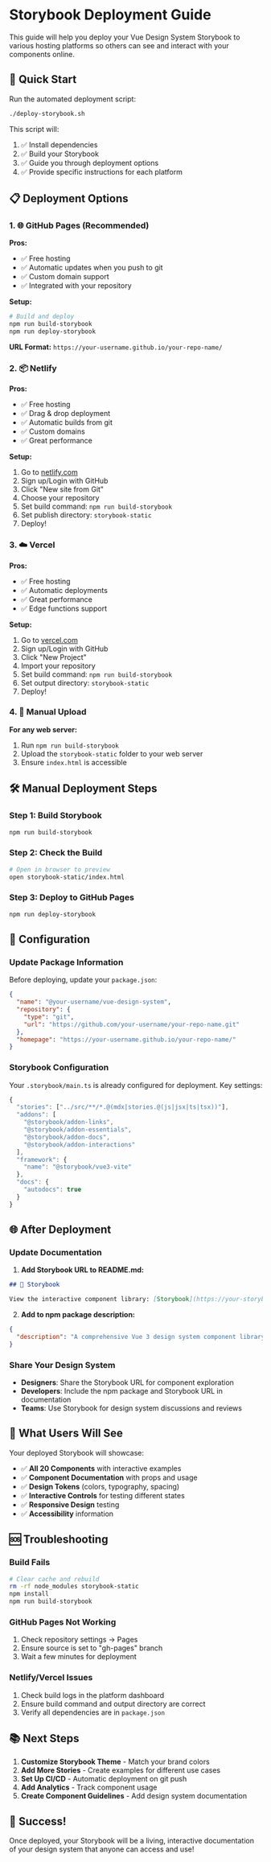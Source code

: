 # Storybook Deployment Guide

This guide will help you deploy your Vue Design System Storybook to various hosting platforms so others can see and interact with your components online.

## 🚀 Quick Start

Run the automated deployment script:
```bash
./deploy-storybook.sh
```

This script will:
1. ✅ Install dependencies
2. ✅ Build your Storybook
3. ✅ Guide you through deployment options
4. ✅ Provide specific instructions for each platform

## 📋 Deployment Options

### 1. 🌐 GitHub Pages (Recommended)

**Pros:**
- ✅ Free hosting
- ✅ Automatic updates when you push to git
- ✅ Custom domain support
- ✅ Integrated with your repository

**Setup:**
```bash
# Build and deploy
npm run build-storybook
npm run deploy-storybook
```

**URL Format:**
`https://your-username.github.io/your-repo-name/`

### 2. 📦 Netlify

**Pros:**
- ✅ Free hosting
- ✅ Drag & drop deployment
- ✅ Automatic builds from git
- ✅ Custom domains
- ✅ Great performance

**Setup:**
1. Go to [netlify.com](https://netlify.com)
2. Sign up/Login with GitHub
3. Click "New site from Git"
4. Choose your repository
5. Set build command: `npm run build-storybook`
6. Set publish directory: `storybook-static`
7. Deploy!

### 3. ☁️ Vercel

**Pros:**
- ✅ Free hosting
- ✅ Automatic deployments
- ✅ Great performance
- ✅ Edge functions support

**Setup:**
1. Go to [vercel.com](https://vercel.com)
2. Sign up/Login with GitHub
3. Click "New Project"
4. Import your repository
5. Set build command: `npm run build-storybook`
6. Set output directory: `storybook-static`
7. Deploy!

### 4. 🔧 Manual Upload

**For any web server:**
1. Run `npm run build-storybook`
2. Upload the `storybook-static` folder to your web server
3. Ensure `index.html` is accessible

## 🛠️ Manual Deployment Steps

### Step 1: Build Storybook
```bash
npm run build-storybook
```

### Step 2: Check the Build
```bash
# Open in browser to preview
open storybook-static/index.html
```

### Step 3: Deploy to GitHub Pages
```bash
npm run deploy-storybook
```

## 📝 Configuration

### Update Package Information

Before deploying, update your `package.json`:

```json
{
  "name": "@your-username/vue-design-system",
  "repository": {
    "type": "git",
    "url": "https://github.com/your-username/your-repo-name.git"
  },
  "homepage": "https://your-username.github.io/your-repo-name/"
}
```

### Storybook Configuration

Your `.storybook/main.ts` is already configured for deployment. Key settings:

```typescript
{
  "stories": ["../src/**/*.@(mdx|stories.@(js|jsx|ts|tsx))"],
  "addons": [
    "@storybook/addon-links",
    "@storybook/addon-essentials",
    "@storybook/addon-docs",
    "@storybook/addon-interactions"
  ],
  "framework": {
    "name": "@storybook/vue3-vite"
  },
  "docs": {
    "autodocs": true
  }
}
```

## 🌐 After Deployment

### Update Documentation

1. **Add Storybook URL to README.md:**
```markdown
## 📖 Storybook

View the interactive component library: [Storybook](https://your-storybook-url.com)
```

2. **Add to npm package description:**
```json
{
  "description": "A comprehensive Vue 3 design system component library. View the Storybook: https://your-storybook-url.com"
}
```

### Share Your Design System

- **Designers**: Share the Storybook URL for component exploration
- **Developers**: Include the npm package and Storybook URL in documentation
- **Teams**: Use Storybook for design system discussions and reviews

## 🎯 What Users Will See

Your deployed Storybook will showcase:

- ✅ **All 20 Components** with interactive examples
- ✅ **Component Documentation** with props and usage
- ✅ **Design Tokens** (colors, typography, spacing)
- ✅ **Interactive Controls** for testing different states
- ✅ **Responsive Design** testing
- ✅ **Accessibility** information

## 🆘 Troubleshooting

### Build Fails
```bash
# Clear cache and rebuild
rm -rf node_modules storybook-static
npm install
npm run build-storybook
```

### GitHub Pages Not Working
1. Check repository settings → Pages
2. Ensure source is set to "gh-pages" branch
3. Wait a few minutes for deployment

### Netlify/Vercel Issues
1. Check build logs in the platform dashboard
2. Ensure build command and output directory are correct
3. Verify all dependencies are in `package.json`

## 📚 Next Steps

1. **Customize Storybook Theme** - Match your brand colors
2. **Add More Stories** - Create examples for different use cases
3. **Set Up CI/CD** - Automatic deployment on git push
4. **Add Analytics** - Track component usage
5. **Create Component Guidelines** - Add design system documentation

## 🎉 Success!

Once deployed, your Storybook will be a living, interactive documentation of your design system that anyone can access and use!
